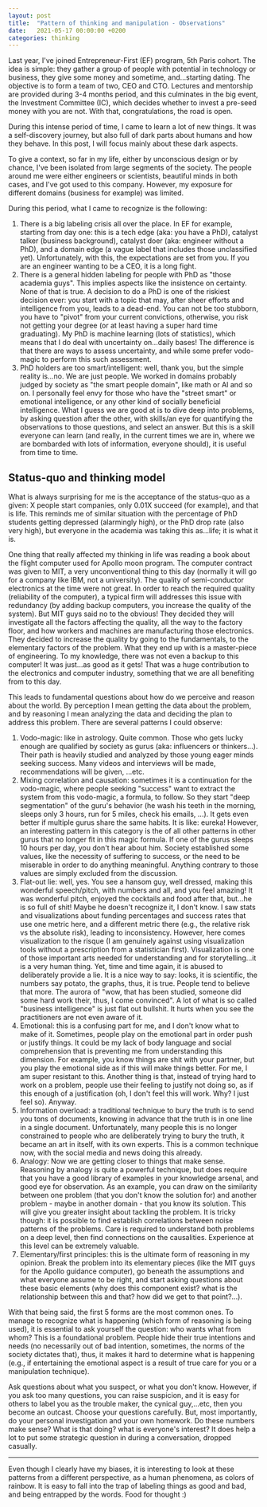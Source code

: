 ```yaml
---
layout: post
title:  "Pattern of thinking and manipulation - Observations"
date:   2021-05-17 00:00:00 +0200
categories: thinking
---
```


Last year, I've joined Entrepreneur-First (EF) program, 5th Paris cohort. The idea is simple: they gather a group of people with potential in technology or business, they give some money and sometime, and...starting dating. The objective is to form a team of two, CEO and CTO. Lectures and mentorship are provided during 3-4 months period, and this culminates in the big event, the Investment Committee (IC), which decides whether to invest a pre-seed money with you are not. With that, congratulations, the road is open.

During this intense period of time, I came to learn a lot of new things. It was a self-discovery journey, but also full of dark parts about humans and how they behave. In this post, I will focus mainly about these dark aspects. 

To give a context, so far in my life, either by unconscious design or by chance, I've been isolated from large segments of the society. The people around me were either engineers or scientists, beautiful minds in both cases, and I've got used to this company. However, my exposure for different domains (business for example) was limited.

During this period, what I came to recognize is the following:
1. There is a big labeling crisis all over the place. In EF for example, starting from day one: this is a tech edge (aka: you have a PhD), catalyst talker (business background), catalyst doer (aka: engineer without a PhD), and a domain edge (a vague label that includes those unclassified yet). Unfortunately, with this, the expectations are set from you. If you are an engineer wanting to be a CEO, it is a long fight.
2. There is a general hidden labeling for people with PhD as "those academia guys". This implies aspects like the insistence on certainty. None of that is true. A decision to do a PhD is one of the riskiest decision ever: you start with a topic that may, after sheer efforts and intelligence from you, leads to a dead-end. You can not be too stubborn, you have to "pivot" from your current convictions, otherwise, you risk not getting your degree (or at least having a super hard time graduating). My PhD is machine learning (lots of statistics), which means that I do deal with uncertainty on...daily bases! The difference is that there are ways to assess uncertainty, and while some prefer vodo-magic to perform this such assessment. 
3. PhD holders are too smart/intelligent: well, thank you, but the simple reality is...no. We are just people. We worked in domains probably judged by society as "the smart people domain", like math or AI and so on. I personally feel envy for those who have the "street smart" or emotional intelligence, or any other kind of socially beneficial intelligence. What I guess we are good at is to dive deep into problems, by asking question after the other, with skills/an eye for quantifying the observations to those questions, and select an answer. But this is a skill everyone can learn (and really, in the current times we are in, where we are bombarded with lots of information, everyone should), it is useful from time to time. 

## Status-quo and thinking model
What is always surprising for me is the acceptance of the status-quo as a given: X people start companies, only 0.01X succeed (for example), and that is life. This reminds me of similar situation with the percentage of PhD students getting depressed (alarmingly high), or the PhD drop rate (also very high), but everyone in the academia was taking this as...life; it is what it is.

One thing that really affected my thinking in life was reading a book about the flight computer used for Apollo moon program. The computer contract was given to MIT, a very unconventional thing to this day (normally it will go for a company like IBM, not a university). The quality of semi-conductor electronics at the time were not great. In order to reach the required quality (reliability of the computer), a typical firm will addresses this issue with redundancy (by adding backup computers, you increase the quality of the system). But MIT guys said no to the obvious! They decided they will investigate all the factors affecting the quality, all the way to the factory floor, and how workers and machines are manufacturing those electronics. They decided to increase the quality by going to the fundamentals, to the elementary factors of the problem. What they end up with is a master-piece of engineering. To my knowledge, there was not even a backup to this computer! It was just...as good as it gets! That was a huge contribution to the electronics and computer industry, something that we are all benefiting from to this day.

This leads to fundamental questions about how do we perceive and reason about the world. By perception I mean getting the data about the problem, and by reasoning I mean analyzing the data and deciding the plan to address this problem. There are several patterns I could observe:
1. Vodo-magic: like in astrology. Quite common. Those who gets lucky enough are qualified by society as gurus (aka: influencers or thinkers...). Their path is heavily studied and analyzed by those young eager minds seeking success. Many videos and interviews will be made, recommendations will be given, ...etc. 
2. Mixing correlation and causation: sometimes it is a continuation for the vodo-magic, where people seeking "success" want to extract the system from this vodo-magic, a formula, to follow. So they start "deep segmentation" of the guru's behavior (he wash his teeth in the morning, sleeps only 3 hours, run for 5 miles, check his emails, ...). It gets even better if multiple gurus share the same habits. It is like: eureka! However, an interesting pattern in this category is the of all other patterns in other gurus that no longer fit in this magic formula. If one of the gurus sleeps 10 hours per day, you don't hear about him. Society established some values, like the necessity of suffering to success, or the need to be miserable in order to do anything meaningful. Anything contrary to those values are simply excluded from the discussion.
3. Flat-out lie: well, yes. You see a hansom guy, well dressed, making this wonderful speech/pitch, with numbers and all, and you feel amazing! It was wonderful pitch, enjoyed the cocktails and food after that, but...he is so full of shit! Maybe he doesn't recognize it, I don't know. I saw stats and visualizations about funding percentages and success rates that use one metric here, and a different metric there (e.g., the relative risk vs the absolute risk), leading to inconsistency. However, here comes visualization to the risque (I am genuinely against using visualization tools without a prescription from a statistician first). Visualization is one of those important arts needed for understanding and for storytelling...it is a very human thing. Yet, time and time again, it is abused to deliberately provide a lie. It is a nice way to say: looks, it is scientific, the numbers say potato, the graphs, thus, it is true. People tend to believe that more. The aurora of "wow, that has been studied, someone did some hard work their, thus, I come convinced". A lot of what is so called "business intelligence" is just flat out bullshit. It hurts when you see the practitioners are not even aware of it. 
4. Emotional: this is a confusing part for me, and I don't know what to make of it. Sometimes, people play on the emotional part in order push or justify things. It could be my lack of body language and social comprehension that is preventing me from understanding this dimension. For example, you know things are shit with your partner, but you play the emotional side as if this will make things better. For me, I am super resistant to this. Another thing is that, instead of trying hard to work on a problem, people use their feeling to justify not doing so, as if this enough of a justification (oh, I don't feel this will work. Why? I just feel so). Anyway.
5. Information overload: a traditional technique to bury the truth is to send you tons of documents, knowing in advance that the truth is in one line in a single document. Unfortunately, many people this is no longer constrained to people who are deliberately trying to bury the truth, it became an art in itself, with its own experts. This is a common technique now, with the social media and news doing this already. 
6. Analogy: Now we are getting closer to things that make sense. Reasoning by analogy is quite a powerful technique, but does require that you have a good library of examples in your knowledge arsenal, and good eye for observation. As an example, you can draw on the similarity between one problem (that you don't know the solution for) and another problem - maybe in another domain - that you know its solution. This will give you greater insight about tackling the problem. It is tricky though: it is possible to find establish correlations between noise patterns of the problems. Care is required to understand both problems on a deep level, then find connections on the causalities. Experience at this level can be extremely valuable.
7. Elementary/first principles: this is the ultimate form of reasoning in my opinion. Break the problem into its elementary pieces (like the MIT guys for the Apollo guidance computer), go beneath the assumptions and what everyone assume to be right, and start asking questions about these basic elements (why does this component exist? what is the relationship between this and that? how did we get to that point?...). 

With that being said, the first 5 forms are the most common ones. To manage to recognize what is happening (which form of reasoning is being used), it is essential to ask yourself the question: who wants what from whom? This is a foundational problem. People hide their true intentions and needs (no necessarily out of bad intention, sometimes, the norms of the society dictates that), thus, it makes it hard to determine what is happening (e.g., if entertaining the emotional aspect is a result of true care for you or a manipulation technique). 

Ask questions about what you suspect, or what you don't know. However, if you ask too many questions, you can raise suspicion, and it is easy for others to label you as the trouble maker, the cynical guy,...etc, then you become an outcast. Choose your questions carefully. But, most importantly, do your personal investigation and your own homework. Do these numbers make sense? What is that doing? what is everyone's interest? It does help a lot to put some strategic question in during a conversation, dropped casually.

---
Even though I clearly have my biases, it is interesting to look at these patterns from a different perspective, as a human phenomena, as colors of rainbow. It is easy to fall into the trap of labeling things as good and bad, and being entrapped by the words. Food for thought :)

<!-- <div id="disqus_thread"></div>
<script>
    /**
    *  RECOMMENDED CONFIGURATION VARIABLES: EDIT AND UNCOMMENT THE SECTION BELOW TO INSERT DYNAMIC VALUES FROM YOUR PLATFORM OR CMS.
    *  LEARN WHY DEFINING THESE VARIABLES IS IMPORTANT: https://disqus.com/admin/universalcode/#configuration-variables    */
    /*
    var disqus_config = function () {
    this.page.url = PAGE_URL;  // Replace PAGE_URL with your page's canonical URL variable
    this.page.identifier = PAGE_IDENTIFIER; // Replace PAGE_IDENTIFIER with your page's unique identifier variable
    };
    */
    (function() { // DON'T EDIT BELOW THIS LINE
    var d = document, s = d.createElement('script');
    s.src = 'https://osm3000-github-io.disqus.com/embed.js';
    s.setAttribute('data-timestamp', +new Date());
    (d.head || d.body).appendChild(s);
    })();
</script>
<noscript>Please enable JavaScript to view the <a href="https://disqus.com/?ref_noscript">comments powered by Disqus.</a></noscript> -->
